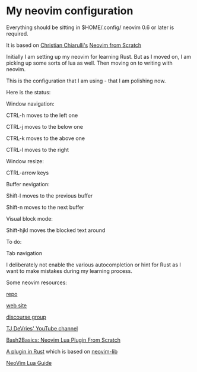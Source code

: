 # My neovim configuration

Everything should be sitting in $HOME/.config/ 
neovim 0.6 or later is required.

It is based on [Christian Chiarulli's](https://twitter.com/chrisatmachine) [Neovim from Scratch](https://www.youtube.com/playlist?list=PLhoH5vyxr6Qq41NFL4GvhFp-WLd5xzIzZ)

Initially I am setting up my neovim for learning Rust. But as I moved on, I am picking up some sorts of lua as well. Then moving on to writing with neovim.

This is the configuration that I am using - that I am polishing now.

Here is the status:

Window navigation:

CTRL-h moves to the left one

CTRL-j moves to the below one

CTRL-k moves to the above one

CTRL-l moves to the right 

Window resize:

CTRL-arrow keys

Buffer nevigation:

Shift-l moves to the previous buffer

Shift-n moves to the next buffer

Visual block mode:

Shift-hjkl moves the blocked text around

To do:

Tab navigation

I deliberately not enable the various autocompletion or hint for Rust as I want to make mistakes during my learning process.

Some neovim resources:

[repo](https://github.com/neovim/neovim)

[web site](https://neovim.io/)

[discourse group](https://neovim.discourse.group/)

[TJ DeVries' YouTube channel](https://www.youtube.com/c/TJDeVries/videos)

[Bash2Basics: Neovim Lua Plugin From Scratch](https://www.youtube.com/watch?v=n4Lp4cV8YR0)

[A plugin in Rust](https://github.com/boxofrox/neovim-scorched-earth) which is based on [neovim-lib](https://github.com/daa84/neovim-lib)

[NeoVim Lua Guide](https://github.com/nanotee/nvim-lua-guide)

